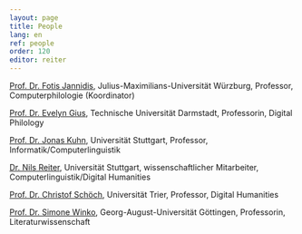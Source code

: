 ```yaml
---
layout: page
title: People
lang: en
ref: people
order: 120
editor: reiter
---
```




[Prof. Dr. Fotis Jannidis](http://www.jannidis.de), Julius-Maximilians-Universität Würzburg, Professor, Computerphilologie (Koordinator)

[Prof. Dr. Evelyn Gius](https://www.linglit.tu-darmstadt.de/institutlinglit/mitarbeitende/gius/), Technische Universität Darmstadt, Professorin, Digital Philology

[Prof. Dr. Jonas Kuhn](http://www.ims.uni-stuttgart.de/institut/mitarbeiter/jonas/), Universität Stuttgart, Professor, Informatik/Computerlinguistik

[Dr. Nils Reiter](http://www.nilsreiter.de), Universität Stuttgart, wissenschaftlicher Mitarbeiter, Computerlinguistik/Digital Humanities

[Prof. Dr. Christof Schöch](https://christof-schoech.de), Universität Trier, Professor, Digital Humanities

[Prof. Dr. Simone Winko](https://www.uni-goettingen.de/de/11871.html), Georg-August-Universität Göttingen, Professorin, Literaturwissenschaft


